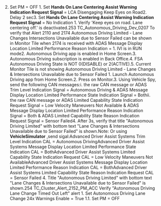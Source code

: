 2. Set PM = OFF 1. Set **Hands On Lane Centering Assist Warning Indication Request Signal** = LCA Disengaging Keep Eyes on Road2. Delay 2 sec3. Set **Hands On Lane Centering Assist Warning Indication Request Signal** = No Indication 1. Verify 'Keep eyes on road. Lane centering off.' is deactivated.253 TC_Autonomous_Driving_Dev_0207 To verify that Alert 2110 and 2174 Autonomous Driving Limited - Lane Changes Intersections Unavailable due to Sensor Failed can be shown in Monitor Tile when 2174 is received with ADAS Message Display Location Limited Performance Reason Indication = 1. IVI is in RUN mode2. Autonomous Driving app is enabled in Home Screen.3. Autonomous Driving subscription is enabled in Back Office.4. FSA Autonomous Driving State is NOT 0(DISABLE) or 2(ACTIVE).5. Current Monitor Tile is not showing Autonomous Driving Limited - Lane Changes & Intersections Unavailable due to Sensor Failed 1. Launch Autonomous Driving app from Home Screen.2. Press on Monitor.3. Using Vehicle Spy, send the following CAN messages:i. the raw CAN message or ADAS Trim Level Indication Signal = Autonomous Driving & ADAS Message Display Location Limited Performance State Indication Signal = Bothii. the raw CAN message or ADAS Limited Capability State Indication Request Signal = Low Velocity Maneuvers Not Available & ADAS Message Display Location Limited Performance Reason Indication Signal = Both & ADAS Limited Capability State Reason Indication Request Signal = Sensor Failed4. After 3s, verify that title "Autonomous Driving Limited" with bottom text "Lane Changes & Intersections Unavailable due to Sensor Failed" is shown.Note: Or using **VehicleSimulator** ,send sigal:Advanced Driver Assist Systems Trim Level Indication CAL = Autonomous DrivingAdvanced Driver Assist Systems Message Display Location Limited Performance State Indication CAL = BothAdvanced Driver Assist Systems Limited Capability State Indication Request CAL = Low Velocity Maneuvers Not AvailableAdvanced Driver Assist Systems Message Display Location Limited Performance Reason Indication CAL = BothAdvanced Driver Assist Systems Limited Capability State Reason Indication Request CAL = Sensor Failed 4. Title "Autonomous Driving Limited" with bottom text "Lane Changes & Intersections Unavailable due to Sensor Failed" is shown.254 TC_Cluster_Alert_2152_PM_ACC Verify "Autonomous Driving Lane Change Timed Out Left" alert 1. Set Autonomous Driving Lane Change 24x Warnings Enable = True 1.1. Set PM = OFF